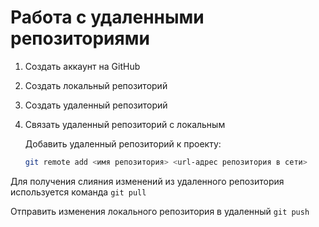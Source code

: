 # Работа с удаленными репозиториями
1. Создать аккаунт на GitHub
2. Создать локальный репозиторий
3. Создать удаленный репозиторий
4. Связать удаленный репозиторий с локальным

   Добавить удаленный репозиторий к проекту:
   ```Bash
   git remote add <имя репозитория> <url-адрес репозитория в сети>
   ```
Для получения слияния изменений из удаленного репозитория используется команда `git pull`

Отправить изменения локального репозитория в удаленный `git push`
